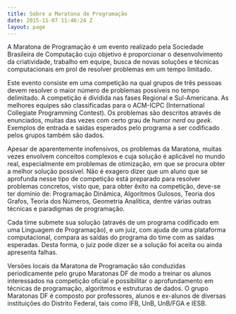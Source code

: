 ```yaml
---
title: Sobre a Maratona de Programação
date: 2015-11-07 11:46:24 Z
layout: page
---
```


A Maratona de Programação é um evento realizado pela Sociedade Brasileira de Computação cujo objetivo é proporcionar o desenvolvimento da criatividade, trabalho em equipe, busca de novas soluções e técnicas computacionais em prol de resolver problemas em um tempo limitado.

Este evento consiste em uma competição na qual grupos de três pessoas devem resolver o maior número de problemas possíveis no tempo delimitado. A competição é dividida nas fases Regional e Sul-Americana. As melhores equipes são classificadas para o ACM-ICPC (International Collegiate Programming Contest). Os problemas são descritos através de enunciados, muitas das vezes com certo grau de humor _nerd_ ou _geek_. Exemplos de entrada e saídas esperados pelo programa a ser codificado pelos grupos também são dados.

Apesar de aparentemente inofensivos, os problemas da Maratona, muitas vezes envolvem conceitos complexos e cuja solução é aplicável no mundo real, especialmente em problemas de otimização, em que se procura obter a melhor solução possível. Não é exagero dizer que um aluno que se aprofunda nesse tipo de competição está preparado para resolver problemas concretos, visto que, para obter êxito na competição, deve-se ter domínio de: Programação Dinâmica, Algoritmos Gulosos, Teoria dos Grafos, Teoria dos Números, Geometria Analítica, dentre várias outras técnicas e paradigmas de programação.

Cada time submete sua solução (através de um programa codificado em uma Linguagem de Programação), e um juiz, com ajuda de uma plataforma computacional, compara as saídas do programa do time com as saídas esperadas. Desta forma, o juiz pode dizer se a solução foi aceita ou ainda apresenta falhas.

Versões locais da Maratona de Programação são conduzidas periodicamente pelo grupo Maratonas DF de modo a treinar os alunos interessados na competição oficial e possibilitar o aprofundamento em técnicas de programação, algoritmos e estruturas de dados. O grupo Maratonas DF é composto por professores, alunos e ex-alunos de diversas instituições do Distrito Federal, tais como IFB, UnB, UnB/FGA e IESB.
